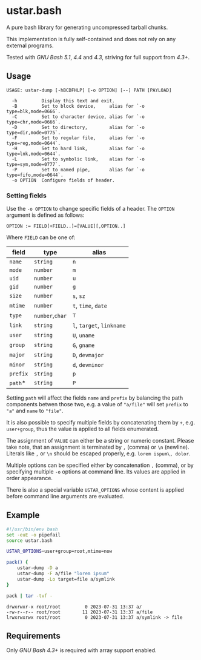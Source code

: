 # ustar.bash

A pure bash library for generating uncompressed tarball chunks.

This implementation is fully self-contained and does not rely on any external programs.

Tested with _GNU Bash 5.1_, _4.4_ and _4.3_, striving for full support from _4.3+_.

## Usage

```plain
USAGE: ustar-dump [-hBCDFHLP] [-o OPTION] [--] PATH [PAYLOAD]

  -h         Display this text and exit.
  -B         Set to block device,     alias for `-o type=blk,mode=0666`.
  -C         Set to character device, alias for `-o type=chr,mode=0666`.
  -D         Set to directory,        alias for `-o type=dir,mode=0775`.
  -F         Set to regular file,     alias for `-o type=reg,mode=0644`.
  -H         Set to hard link,        alias for `-o type=lnk,mode=0644`.
  -L         Set to symbolic link,    alias for `-o type=sym,mode=0777`.
  -P         Set to named pipe,       alias for `-o type=fifo,mode=0644`.
  -o OPTION  Configure fields of header.
```
### Setting fields

Use the `-o OPTION` to change specific fields of a header. The `OPTION` argument is defined as follows:
```
OPTION := FIELD[+FIELD..]=[VALUE][,OPTION..]
```
Where `FIELD` can be one of:

| field    | type            | alias                     |
|----------|-----------------|---------------------------|
| `name`   | `string`        | `n`                       |
| `mode`   | `number`        | `m`                       |
| `uid`    | `number`        | `u`                       |
| `gid`    | `number`        | `g`                       |
| `size`   | `number`        | `s`, `sz`                 |
| `mtime`  | `number`        | `t`, `time`, `date`       |
| `type`   | `number`,`char` | `T`                       |
| `link`   | `string`        | `l`, `target`, `linkname` |
| `user`   | `string`        | `U`, `uname`              |
| `group`  | `string`        | `G`, `gname`              |
| `major`  | `string`        | `D`, `devmajor`           |
| `minor`  | `string`        | `d`, `devminor`           |
| `prefix` | `string`        | `p`                       |
| `path`\* | `string`        | `P`                       |

Setting `path` will affect the fields `name` and `prefix` by balancing the path components betwen those two, e.g. a value of `"a/file"` will set `prefix` to `"a"` and `name` to `"file"`.

It is also possible to specify multiple fields by concatenating them by `+`, e.g. `user+group`, thus the value is applied to all fields enumerated.

The assignment of `VALUE` can either be a string or numeric constant. Please take note, that an assignment is terminated by `,` (comma) or `\n` (newline). Literals like `,` or `\n` should be escaped properly, e.g. `lorem ispum\, dolor`.

Multiple options can be specified either by concatenation `,` (comma), or by specifying multiple `-o` options at command line. Its values are applied in order appearance.

There is also a special variable `USTAR_OPTIONS` whose content is applied before command line arguments are evaluated.

## Example

```bash
#!/usr/bin/env bash
set -euE -o pipefail
source ustar.bash

USTAR_OPTIONS=user+group=root,mtime=now

pack() {
    ustar-dump -D a
    ustar-dump -F a/file "lorem ipsum"
    ustar-dump -Lo target=file a/symlink
}

pack | tar -tvf -
```
```plain
drwxrwxr-x root/root         0 2023-07-31 13:37 a/
-rw-r--r-- root/root        11 2023-07-31 13:37 a/file
lrwxrwxrwx root/root         0 2023-07-31 13:37 a/symlink -> file
```

## Requirements

Only _GNU Bash 4.3+_ is required with array support enabled.
